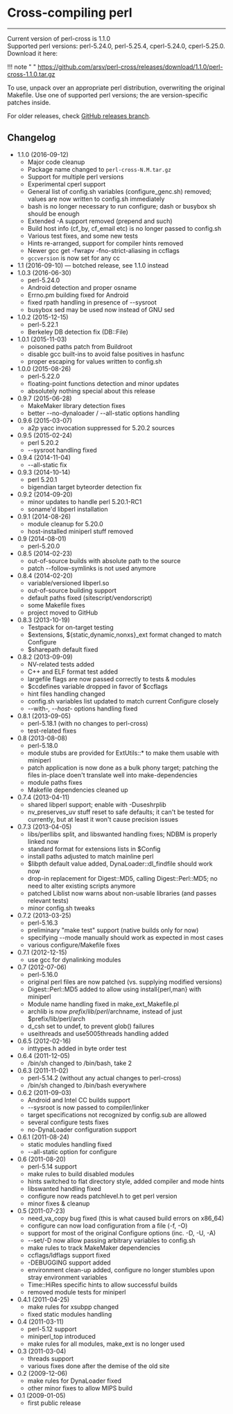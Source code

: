 # Cross-compiling perl

---

Current version of perl-cross is 1.1.0   
Supported perl versions: perl-5.24.0, perl-5.25.4, cperl-5.24.0, cperl-5.25.0.   
Download it here:

!!! note " "
    <https://github.com/arsv/perl-cross/releases/download/1.1.0/perl-cross-1.1.0.tar.gz>

To use, unpack over an appropriate perl distribution, overwriting the original Makefile.
Use one of supported perl versions; the are version-specific patches inside.

For older releases, check [GitHub releases branch](https://github.com/arsv/perl-cross/tree/releases).

## Changelog
- 1.1.0 (2016-09-12)
    + Major code cleanup
    + Package name changed to `perl-cross-N.M.tar.gz`
    + Support for multiple perl versions
    + Experimental cperl support
    + General list of config.sh variables (configure_genc.sh) removed; values are now written to config.sh immediately
    + bash is no longer necessary to run configure; dash or busybox sh should be enough
    + Extended -A support removed (prepend and such)
    + Build host info (cf_by, cf_email etc) is no longer passed to config.sh
    + Various test fixes, and some new tests
    + Hints re-arranged, support for compiler hints removed
    + Newer gcc get -fwrapv -fno-strict-aliasing in ccflags
    + `gccversion` is now set for any cc
- 1.1 (2016-09-10) &mdash; botched release, see 1.1.0 instead
- 1.0.3 (2016-06-30)
    + perl-5.24.0
    + Android detection and proper osname
    + Errno.pm building fixed for Android
    + fixed rpath handling in presence of --sysroot
    + busybox sed may be used now instead of GNU sed
- 1.0.2 (2015-12-15)
    + perl-5.22.1
    + Berkeley DB detection fix (DB::File)
- 1.0.1 (2015-11-03)
    + poisoned paths patch from Buildroot
    + disable gcc built-ins to avoid false positives in hasfunc
    + proper escaping for values written to config.sh
- 1.0.0 (2015-08-26)
    + perl-5.22.0
    + floating-point functions detection and minor updates
    + absolutely nothing special about this release
- 0.9.7 (2015-06-28)
    + MakeMaker library detection fixes
    + better --no-dynaloader / --all-static options handling
- 0.9.6 (2015-03-07)
    + a2p yacc invocation suppressed for 5.20.2 sources
- 0.9.5 (2015-02-24)
    + perl 5.20.2
    + --sysroot handling fixed
- 0.9.4 (2014-11-04)
    + --all-static fix
- 0.9.3 (2014-10-14)
    + perl 5.20.1
    + bigendian target byteorder detection fix
- 0.9.2 (2014-09-20)
    + minor updates to handle perl 5.20.1-RC1
    + soname'd libperl installation
- 0.9.1 (2014-08-26)
    + module cleanup for 5.20.0
    + host-installed miniperl stuff removed
- 0.9 (2014-08-01)
    + perl-5.20.0
- 0.8.5 (2014-02-23)
    + out-of-source builds with absolute path to the source
    + patch --follow-symlinks is not used anymore
- 0.8.4 (2014-02-20)
    + variable/versioned libperl.so
    + out-of-source building support
    + default paths fixed (sitescript/vendorscript)
    + some Makefile fixes
    + project moved to GitHub
- 0.8.3 (2013-10-19)
    + Testpack for on-target testing
    + $extensions, ${static,dynamic,nonxs}_ext format changed to match Configure
    + $sharepath default fixed
- 0.8.2 (2013-09-09)
    + NV-related tests added
    + C++ and ELF format test added
    + largefile flags are now passed correctly to tests & modules
    + $ccdefines variable dropped in favor of $ccflags
    + hint files handling changed
    + config.sh variables list updated to match current Configure closely
    + --with-*, --host-* options handling fixed
- 0.8.1 (2013-09-05)
    + perl-5.18.1 (with no changes to perl-cross)
    + test-related fixes
- 0.8 (2013-08-08)
    + perl-5.18.0
    + module stubs are provided for ExtUtils::* to make them usable with miniperl
    + patch application is now done as a bulk phony target; patching the files in-place doen't translate well into make-dependencies
    + module paths fixes
    + Makefile dependencies cleaned up
- 0.7.4 (2013-04-11)
    + shared libperl support; enable with -Duseshrplib
    + nv_preserves_uv stuff reset to safe defaults; it can't be tested for currently, but at least it won't cause precision issues
- 0.7.3 (2013-04-05)
    + libs/perllibs split, and libswanted handling fixes; NDBM is properly linked now
    + standard format for extensions lists in $Config
    + install paths adjusted to match mainline perl
    + $libpth default value added, DynaLoader::dl_findfile should work now
    + drop-in replacement for Digest::MD5, calling Digest::Perl::MD5; no need to alter existing scripts anymore
    + patched Liblist now warns about non-usable libraries (and passes relevant tests)
    + minor config.sh tweaks
- 0.7.2 (2013-03-25)
    + perl-5.16.3
    + preliminary "make test" support (native builds only for now)
    + specifying --mode manually should work as expected in most cases
    + various configure/Makefile fixes
- 0.7.1 (2012-12-15)
    + use gcc for dynalinking modules
- 0.7 (2012-07-06)
    + perl-5.16.0
    + original perl files are now patched (vs. supplying modified versions)
    + Digest::Perl::MD5 added to allow using install{perl,man} with miniperl
    + Module name handling fixed in make_ext_Makefile.pl
    + archlib is now $prefix/lib/perl/$archname, instead of just $prefix/lib/perl/arch
    + d_csh set to undef, to prevent glob() failures
    + useithreads and use5005threads handling added
- 0.6.5 (2012-02-16)
    + inttypes.h added in byte order test
- 0.6.4 (2011-12-05)
    + /bin/sh changed to /bin/bash, take 2
- 0.6.3 (2011-11-02)
    + perl-5.14.2 (without any actual changes to perl-cross)
    + /bin/sh changed to /bin/bash everywhere
- 0.6.2 (2011-09-03)
    + Android and Intel CC builds support
    + --sysroot is now passed to compiler/linker
    + target specifications not recognized by config.sub are allowed
    + several configure tests fixes
    + no-DynaLoader configuration support
- 0.6.1 (2011-08-24)
    + static modules handling fixed
    + --all-static option for configure
- 0.6 (2011-08-20)
    + perl-5.14 support
    + make rules to build disabled modules
    + hints switched to flat directory style, added compiler and mode hints
    + libswanted handling fixed
    + configure now reads patchlevel.h to get perl version
    + minor fixes & cleanup
- 0.5 (2011-07-23)
    + need_va_copy bug fixed (this is what caused build errors on x86_64)
    + configure can now load configuration from a file (-f, -O)
    + support for most of the original Configure options (inc. -D, -U, -A)
    + --set/-D now allow passing arbitrary variables to config.sh
    + make rules to track MakeMaker dependencies
    + ccflags/ldflags support fixed
    + -DEBUGGING support added
    + environment clean-up added, configure no longer stumbles upon stray environment variables
    + Time::HiRes specific hints to allow successful builds
    + removed module tests for miniperl
- 0.4.1 (2011-04-25)
    + make rules for xsubpp changed
    + fixed static modules handling
- 0.4 (2011-03-11)
    + perl-5.12 support
    + miniperl_top introduced
    + make rules for all modules, make_ext is no longer used
- 0.3 (2011-03-04)
    + threads support
    + various fixes done after the demise of the old site
- 0.2 (2009-12-06)
    + make rules for DynaLoader fixed
    + other minor fixes to allow MIPS build
- 0.1 (2009-01-05)
    + first public release
